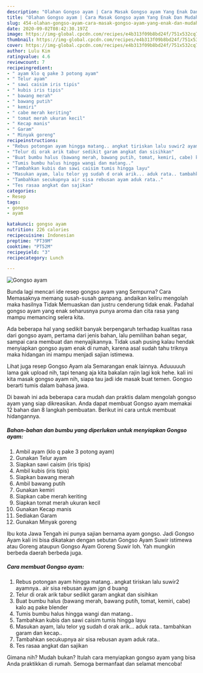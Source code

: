 ```yaml
---
description: "Olahan Gongso ayam | Cara Masak Gongso ayam Yang Enak Dan Mudah"
title: "Olahan Gongso ayam | Cara Masak Gongso ayam Yang Enak Dan Mudah"
slug: 454-olahan-gongso-ayam-cara-masak-gongso-ayam-yang-enak-dan-mudah
date: 2020-09-02T08:42:30.197Z
image: https://img-global.cpcdn.com/recipes/e4b313f09b8bd24f/751x532cq70/gongso-ayam-foto-resep-utama.jpg
thumbnail: https://img-global.cpcdn.com/recipes/e4b313f09b8bd24f/751x532cq70/gongso-ayam-foto-resep-utama.jpg
cover: https://img-global.cpcdn.com/recipes/e4b313f09b8bd24f/751x532cq70/gongso-ayam-foto-resep-utama.jpg
author: Lulu Kim
ratingvalue: 4.6
reviewcount: 7
recipeingredient:
- " ayam klo q pake 3 potong ayam"
- " Telur ayam"
- " sawi caisim iris tipis"
- " kubis iris tipis"
- " bawang merah"
- " bawang putih"
- " kemiri"
- " cabe merah keriting"
- " tomat merah ukuran kecil"
- " Kecap manis"
- " Garam"
- " Minyak goreng"
recipeinstructions:
- "Rebus potongan ayam hingga matang.. angkat tiriskan lalu suwir2 ayamnya.. air sisa rebusan ayam jgn d buang"
- "Telur di orak arik tabur sedikit garam angkat dan sisihkan"
- "Buat bumbu halus (bawang merah, bawang putih, tomat, kemiri, cabe) kalo aq pake blender"
- "Tumis bumbu halus hingga wangi dan matang.."
- "Tambahkan kubis dan sawi caisim tumis hingga layu"
- "Masukan ayam, lalu telor yg sudah d orak arik... aduk rata.. tambahkan garam dan kecap.."
- "Tambahkan secukupnya air sisa rebusan ayam aduk rata.."
- "Tes rasaa angkat dan sajikan"
categories:
- Resep
tags:
- gongso
- ayam

katakunci: gongso ayam 
nutrition: 226 calories
recipecuisine: Indonesian
preptime: "PT39M"
cooktime: "PT52M"
recipeyield: "3"
recipecategory: Lunch

---
```



![Gongso ayam](https://img-global.cpcdn.com/recipes/e4b313f09b8bd24f/751x532cq70/gongso-ayam-foto-resep-utama.jpg)

Bunda lagi mencari ide resep gongso ayam yang Sempurna? Cara Memasaknya memang susah-susah gampang. andaikan keliru mengolah maka hasilnya Tidak Memuaskan dan justru cenderung tidak enak. Padahal gongso ayam yang enak seharusnya punya aroma dan cita rasa yang mampu memancing selera kita.

Ada beberapa hal yang sedikit banyak berpengaruh terhadap kualitas rasa dari gongso ayam, pertama dari jenis bahan, lalu pemilihan bahan segar, sampai cara membuat dan menyajikannya. Tidak usah pusing kalau hendak menyiapkan gongso ayam enak di rumah, karena asal sudah tahu triknya maka hidangan ini mampu menjadi sajian istimewa.

Lihat juga resep Gongso Ayam ala Semarangan enak lainnya. Aduuuuuh lama gak upload nih, tapi tenang aja kita bakalan rajin lagi kok hehe. kali ini kita masak gongso ayam nih, siapa tau jadi ide masak buat temen. Gongso berarti tumis dalam bahasa jawa.


Di bawah ini ada beberapa cara mudah dan praktis dalam mengolah gongso ayam yang siap dikreasikan. Anda dapat membuat Gongso ayam memakai 12 bahan dan 8 langkah pembuatan. Berikut ini cara untuk membuat hidangannya.

<!--inarticleads1-->

##### Bahan-bahan dan bumbu yang diperlukan untuk menyiapkan Gongso ayam:

1. Ambil  ayam (klo q pake 3 potong ayam)
1. Gunakan  Telur ayam
1. Siapkan  sawi caisim (iris tipis)
1. Ambil  kubis (iris tipis)
1. Siapkan  bawang merah
1. Ambil  bawang putih
1. Gunakan  kemiri
1. Siapkan  cabe merah keriting
1. Siapkan  tomat merah ukuran kecil
1. Gunakan  Kecap manis
1. Sediakan  Garam
1. Gunakan  Minyak goreng


Ibu kota Jawa Tengah ini punya sajian bernama ayam gongso. Jadi Gongso Ayam kali ini bisa dikatakan dengan sebutan Gongso Ayam Suwir istimewa atau Goreng ataupun Gongso Ayam Goreng Suwir loh. Yah mungkin berbeda daerah berbeda juga. 

<!--inarticleads2-->

##### Cara membuat Gongso ayam:

1. Rebus potongan ayam hingga matang.. angkat tiriskan lalu suwir2 ayamnya.. air sisa rebusan ayam jgn d buang
1. Telur di orak arik tabur sedikit garam angkat dan sisihkan
1. Buat bumbu halus (bawang merah, bawang putih, tomat, kemiri, cabe) kalo aq pake blender
1. Tumis bumbu halus hingga wangi dan matang..
1. Tambahkan kubis dan sawi caisim tumis hingga layu
1. Masukan ayam, lalu telor yg sudah d orak arik... aduk rata.. tambahkan garam dan kecap..
1. Tambahkan secukupnya air sisa rebusan ayam aduk rata..
1. Tes rasaa angkat dan sajikan




Gimana nih? Mudah bukan? Itulah cara menyiapkan gongso ayam yang bisa Anda praktikkan di rumah. Semoga bermanfaat dan selamat mencoba!
